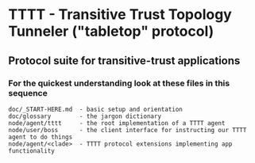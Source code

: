 # TTTT - Transitive Trust Topology Tunneler ("tabletop" protocol)
## Protocol suite for transitive-trust applications

### For the quickest understanding look at these files in this sequence

    doc/_START-HERE.md  - basic setup and orientation
    doc/glossary        - the jargon dictionary
    node/agent/tttt     - the root implementation of a TTTT agent
    node/user/boss      - the client interface for instructing our TTTT agent to do things
    node/agent/<clade>  - TTTT protocol extensions implementing app functionality
